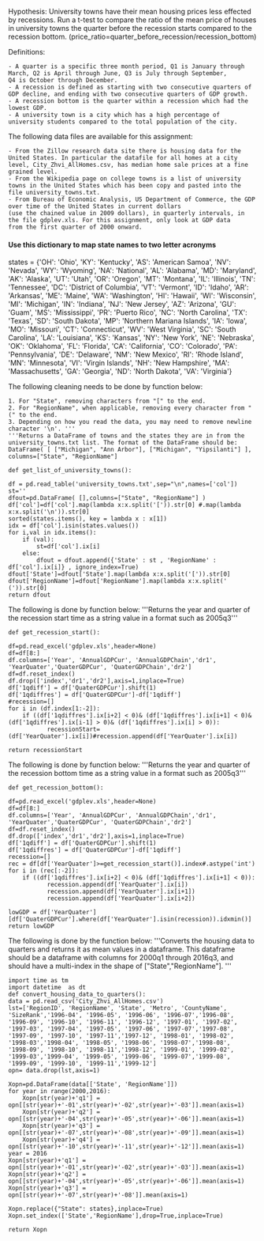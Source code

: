 Hypothesis: University towns have their mean housing prices less effected by recessions. Run a t-test to compare the ratio of the mean 
price of houses in university towns the quarter before the recession starts compared to the recession bottom. 
(price_ratio=quarter_before_recession/recession_bottom)

Definitions:

    - A quarter is a specific three month period, Q1 is January through March, Q2 is April through June, Q3 is July through September, 
    Q4 is October through December.
    - A recession is defined as starting with two consecutive quarters of GDP decline, and ending with two consecutive quarters of GDP growth.
    - A recession bottom is the quarter within a recession which had the lowest GDP.
    - A university town is a city which has a high percentage of university students compared to the total population of the city.

The following data files are available for this assignment:

    - From the Zillow research data site there is housing data for the United States. In particular the datafile for all homes at a city 
    level, City_Zhvi_AllHomes.csv, has median home sale prices at a fine grained level.
    - From the Wikipedia page on college towns is a list of university towns in the United States which has been copy and pasted into the file university_towns.txt.
    - From Bureau of Economic Analysis, US Department of Commerce, the GDP over time of the United States in current dollars 
    (use the chained value in 2009 dollars), in quarterly intervals, in the file gdplev.xls. For this assignment, only look at GDP data
    from the first quarter of 2000 onward.
    
    
    
#### Use this dictionary to map state names to two letter acronyms
states = {'OH': 'Ohio', 'KY': 'Kentucky', 'AS': 'American Samoa', 'NV': 'Nevada', 'WY': 'Wyoming', 'NA': 'National', 'AL': 'Alabama', 'MD': 'Maryland', 'AK': 'Alaska', 'UT': 'Utah', 'OR': 'Oregon', 'MT': 'Montana', 'IL': 'Illinois', 'TN': 'Tennessee', 'DC': 'District of Columbia', 'VT': 'Vermont', 'ID': 'Idaho', 'AR': 'Arkansas', 'ME': 'Maine', 'WA': 'Washington', 'HI': 'Hawaii', 'WI': 'Wisconsin', 'MI': 'Michigan', 'IN': 'Indiana', 'NJ': 'New Jersey', 'AZ': 'Arizona', 'GU': 'Guam', 'MS': 'Mississippi', 'PR': 'Puerto Rico', 'NC': 'North Carolina', 'TX': 'Texas', 'SD': 'South Dakota', 'MP': 'Northern Mariana Islands', 'IA': 'Iowa', 'MO': 'Missouri', 'CT': 'Connecticut', 'WV': 'West Virginia', 'SC': 'South Carolina', 'LA': 'Louisiana', 'KS': 'Kansas', 'NY': 'New York', 'NE': 'Nebraska', 'OK': 'Oklahoma', 'FL': 'Florida', 'CA': 'California', 'CO': 'Colorado', 'PA': 'Pennsylvania', 'DE': 'Delaware', 'NM': 'New Mexico', 'RI': 'Rhode Island', 'MN': 'Minnesota', 'VI': 'Virgin Islands', 'NH': 'New Hampshire', 'MA': 'Massachusetts', 'GA': 'Georgia', 'ND': 'North Dakota', 'VA': 'Virginia'}

The following cleaning needs to be done by function below:

    1. For "State", removing characters from "[" to the end.
    2. For "RegionName", when applicable, removing every character from " (" to the end.
    3. Depending on how you read the data, you may need to remove newline character '\n'. '''
    '''Returns a DataFrame of towns and the states they are in from the 
    university_towns.txt list. The format of the DataFrame should be:
    DataFrame( [ ["Michigan", "Ann Arbor"], ["Michigan", "Yipsilanti"] ], 
    columns=["State", "RegionName"] 
    
    def get_list_of_university_towns():

    df = pd.read_table('university_towns.txt',sep="\n",names=['col'])
    st=''
    dfout=pd.DataFrame( [],columns=["State", "RegionName"] )
    df['col']=df['col'].map(lambda x:x.split('[')).str[0] #.map(lambda x:x.split('\n')).str[0]
    sorted(states.items(), key = lambda x : x[1])
    idx = df['col'].isin(states.values())
    for i,val in idx.items():
        if (val):
            st=df['col'].ix[i]
        else:
            dfout = dfout.append({'State' : st , 'RegionName' : df['col'].ix[i]} , ignore_index=True)
    dfout['State']=dfout['State'].map(lambda x:x.split('[')).str[0]
    dfout['RegionName']=dfout['RegionName'].map(lambda x:x.split(' (')).str[0]
    return dfout
    
The following is done by function below:
'''Returns the year and quarter of the recession start time as a 
    string value in a format such as 2005q3'''
    
    
    def get_recession_start():
    
    df=pd.read_excel('gdplev.xls',header=None)
    df=df[8:]
    df.columns=['Year', 'AnnualGDPCur', 'AnnualGDPChain','dr1', 'YearQuater','QuaterGDPCur', 'QuaterGDPChain','dr2']
    df=df.reset_index()
    df.drop(['index','dr1','dr2'],axis=1,inplace=True)
    df['1qdiff'] = df['QuaterGDPCur'].shift(1)
    df['1qdiffres'] = df['QuaterGDPCur']-df['1qdiff']
    #recession=[]
    for i in (df.index[1:-2]):
        if ((df['1qdiffres'].ix[i+2] < 0)& (df['1qdiffres'].ix[i+1] < 0)&(df['1qdiffres'].ix[i-1] > 0)& (df['1qdiffres'].ix[i] > 0)):
               recessionStart=(df['YearQuater'].ix[i])#recession.append(df['YearQuater'].ix[i])
    
    return recessionStart


The following is done by function below: 
'''Returns the year and quarter of the recession bottom time as a 
    string value in a format such as 2005q3'''
    
    def get_recession_bottom():
  
    df=pd.read_excel('gdplev.xls',header=None)
    df=df[8:]
    df.columns=['Year', 'AnnualGDPCur', 'AnnualGDPChain','dr1', 'YearQuater','QuaterGDPCur', 'QuaterGDPChain','dr2']
    df=df.reset_index()
    df.drop(['index','dr1','dr2'],axis=1,inplace=True)
    df['1qdiff'] = df['QuaterGDPCur'].shift(1)
    df['1qdiffres'] = df['QuaterGDPCur']-df['1qdiff']
    recession=[]
    rec = df[df['YearQuater']>=get_recession_start()].index#.astype('int')
    for i in (rec[:-2]):
        if ((df['1qdiffres'].ix[i+2] < 0)& (df['1qdiffres'].ix[i+1] < 0)):
               recession.append(df['YearQuater'].ix[i])
               recession.append(df['YearQuater'].ix[i+1])
               recession.append(df['YearQuater'].ix[i+2])
            
    lowGDP = df['YearQuater'][df['QuaterGDPCur'].where(df['YearQuater'].isin(recession)).idxmin()]
    return lowGDP
    
    
The following is done by the function below:
'''Converts the housing data to quarters and returns it as mean 
    values in a dataframe. This dataframe should be a dataframe with
    columns for 2000q1 through 2016q3, and should have a multi-index
    in the shape of ["State","RegionName"].
    '''
    
    import time as tm
    import datetime  as dt
    def convert_housing_data_to_quarters():
    data = pd.read_csv('City_Zhvi_AllHomes.csv')
    lst=['RegionID', 'RegionName', 'State', 'Metro', 'CountyName', 'SizeRank','1996-04', '1996-05', '1996-06', '1996-07','1996-08',          '1996-09', '1996-10', '1996-11', '1996-12', '1997-01', '1997-02', '1997-03', '1997-04', '1997-05', '1997-06', '1997-07','1997-08',      '1997-09', '1997-10', '1997-11','1997-12', '1998-01', '1998-02', '1998-03','1998-04', '1998-05', '1998-06', '1998-07','1998-08',         '1998-09', '1998-10', '1998-11','1998-12', '1999-01', '1999-02', '1999-03','1999-04', '1999-05', '1999-06', '1999-07','1999-08',         '1999-09', '1999-10', '1999-11','1999-12']
    opn= data.drop(lst,axis=1)
 
    Xopn=pd.DataFrame(data[['State', 'RegionName']])
    for year in range(2000,2016):
        Xopn[str(year)+'q1'] = opn[[str(year)+'-01',str(year)+'-02',str(year)+'-03']].mean(axis=1)
        Xopn[str(year)+'q2'] = opn[[str(year)+'-04',str(year)+'-05',str(year)+'-06']].mean(axis=1)
        Xopn[str(year)+'q3'] = opn[[str(year)+'-07',str(year)+'-08',str(year)+'-09']].mean(axis=1)
        Xopn[str(year)+'q4'] = opn[[str(year)+'-10',str(year)+'-11',str(year)+'-12']].mean(axis=1)
    year = 2016    
    Xopn[str(year)+'q1'] = opn[[str(year)+'-01',str(year)+'-02',str(year)+'-03']].mean(axis=1)
    Xopn[str(year)+'q2'] = opn[[str(year)+'-04',str(year)+'-05',str(year)+'-06']].mean(axis=1)
    Xopn[str(year)+'q3'] = opn[[str(year)+'-07',str(year)+'-08']].mean(axis=1)
    
    Xopn.replace({"State": states},inplace=True)
    Xopn.set_index(['State','RegionName'],drop=True,inplace=True)
    
    return Xopn 
